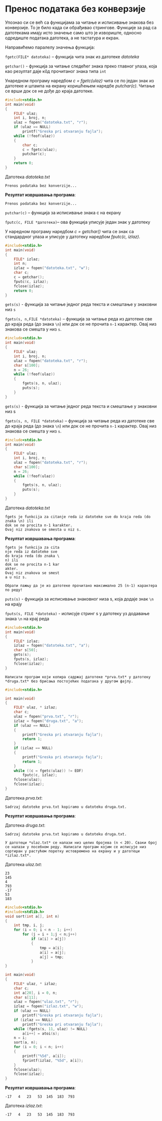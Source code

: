 # Пренос података без конверзије

Упознао си се већ са функцијама за читање и исписивање знакова без конверзије. То је било када си обрађивао стрингове. Функције за рад са датотекама имају исто значење само што је извориште, односно одредиште података датотека, а не тастатура и екран.

Направићемо паралелу значења функција:

`fgetc(FILE* datoteka)` – функција чита знак из датотеке *datoteka*

`getchar()` - функција за читање следећег знака преко главног улаза, која као резултат даје кôд прочитаног знака типа `int`

Унаредном програму наредбом *c = fgetc(ulaz)* чита се по један знак из датотеке и штампа на екрану коришћењем наредбе *putchar(c)*. Читање се врши док се не дође до краја датотеке.

```c
#include<stdio.h>
int main(void)
{
    FILE* ulaz;
    int i, broj, n;
    ulaz = fopen("datoteka.txt", "r");
    if (ulaz == NULL)
        printf("Greska pri otvaranju fajla");
    while (!feof(ulaz))
    {
        char c;
        c = fgetc(ulaz);
        putchar(c);
    }
    return 0;
}
```

Датотека *datoteka.txt*

```text
Prenos podataka bez konverzije...
```

**Резултат извршавања програма**:

```text
Prenos podataka bez konverzije...
```

`putchar(c)` – функција за исписивање знака с на екрану

`fputc(с, FILE *датотека)`– ова функција уписује један знак у датотеку

У наредном програму наредбом *c = getchar()* чита се знак са стандардног улаза и уписује у датотеку
наредбом *fputc(c, izlaz)*.

```c
#include<stdio.h>
int main(void)
{
    FILE* izlaz;
    int n;
    izlaz = fopen("datoteka.txt", "w");
    char c;
    c = getchar();
    fputc(c, izlaz);
    fclose(izlaz);
    return 0;
}
```

`gets(s)` - функција за читање једног реда текста и смештање у знаковни низ `s`

`fgets(s, n,FILE *datoteka)` – функција за читање реда из датотеке све до краја реда (до знака `\n`) или док се не прочита `n-1` карактер. Овај низ знакова се смешта у низ `s`. 


```c
#include<stdio.h> 
int main(void)
{
    FILE* ulaz;
    int i, broj, n;
    ulaz = fopen("datoteka.txt", "r");
    char s[100];
    n = 26;
    while (!feof(ulaz))
    {
        fgets(s, n, ulaz);
        puts(s);
    }
}
```

`gets(s)` - функција за читање једног реда текста и смештање у знаковни низ s

`fgets(s, n, FILE *datoteka)` – функција за читање реда из датотеке све до краја реда (до знака `\n`) или док се не прочита `n-1` карактер. Овај низ знакова се смешта у низ `s`. 

```c
#include<stdio.h> 
int main(void)
{
    FILE* ulaz;
    int i, broj, n;
    ulaz = fopen("datoteka.txt", "r");
    char s[100];
    n = 26;
    while (!feof(ulaz))
    {
        fgets(s, n, ulaz);
        puts(s);
    }
}
```

Датотека *datoteka.txt*

```text
fgets je funkcija za citanje reda iz datoteke sve do kraja reda (do znaka \n) ili 
dok se ne procita n-1 karakter. 
Ovaj niz znakova se smesta u niz s.

```

**Резултат извршавања програма**:

```text
fgets je funkcija za cita
nje reda iz datoteke sve
do kraja reda (do znaka \
n) ili
dok se ne procita n-1 kar
akter.
Ovaj niz znakova se smest
a u niz s.
```

```{infonote}
Обрати пажњу да је из датотеке прочитано максимално 25 (n-1) карактера по реду!
```

`puts(s)` - функција за исписивање знаковног низа s, која додаје знак `\n` на крају

`fputs(s, FILE *datoteka)` - исписује стринг s у датотеку уз додавање знака `\n` на крај реда


```c
#include<stdio.h>
int main(void)
{
    FILE* izlaz;
    izlaz = fopen("datoteka.txt", "a");
    char s[50];
    gets(s);
    fputs(s, izlaz);
    fclose(izlaz);
}
```

```{questionnote}
Написати програм који копира садржај датотеке *prva.txt* у датотеку *druga.txt* без брисања постојећих података у другом фајлу.
```

```c
#include<stdio.h>

int main(void)
{
    FILE* ulaz, * izlaz;
    char c;
    ulaz = fopen("prva.txt", "r");
    izlaz = fopen("druga.txt", "a");
    if (ulaz == NULL)
    {
        printf("Greska pri otvaranju fajla");
        return 1;
    }
    if (izlaz == NULL)
    {
        printf("Greska pri otvaranju fajla");
        return 1;
    }
    while ((c = fgetc(ulaz)) != EOF)
        fputc(c, izlaz);
    fclose(ulaz);
    fclose(izlaz);
}
```

Датотека *prva.txt*:

```text
Sadrzaj datoteke prva.txt kopiramo u datoteku druga.txt.
```

**Резултат извршавања програма**:

Датотека *druga.txt*:

```text
Sadrzaj datoteke prva.txt kopiramo u datoteku druga.txt.
```

```{questionnote}
У датотеци *ulaz.txt* се налази низ целих бројева (n < 20). Сваки број се налази у посебном реду. Написати програм којим се исписује низ сортиран у растућем поретку истовремено на екрану и у датотеци *izlaz.txt*.
```

Датотека *ulaz.txt*:

```text
23
145
4
793
-17
53
183
```

```c
#include<stdio.h>
#include<stdlib.h>
void sort(int a[], int n)
{
    int tmp, i, j;
    for (i = 0; i < n - 1; i++)
        for (j = i + 1;j < n;j++)
            if (a[i] > a[j])
            {
                tmp = a[i];
                a[i] = a[j];
                a[j] = tmp;
            }
}

int main(void)
{
    FILE* ulaz, * izlaz;
    char c;
    int a[20], i = 0, n;
    char s[11];
    ulaz = fopen("ulaz.txt", "r");
    izlaz = fopen("izlaz.txt", "w");
    if (ulaz == NULL)
        printf("Greska pri otvaranju fajla");
    if (izlaz == NULL)
        printf("Greska pri otvaranju fajla");
    while (fgets(s, 11, ulaz) != NULL)
        a[i++] = atoi(s);
    n = i;
    sort(a, n);
    for (i = 0; i < n; i++)
    {
        printf("%5d", a[i]);
        fprintf(izlaz, "%5d", a[i]);
    }
    fclose(ulaz);
    fclose(izlaz);
}

```

**Резултат извршавања програма**:

```text
-17   4   23   53  145  183  793
```

Датотека *izlaz.txt*:

```text
-17   4   23   53  145  183  793
```






